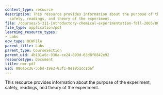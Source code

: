 ```yaml
---
content_type: resource
description: This resource provides information about the purpose of the experiment,
  safety, readings, and theory of the experiment.
file: /courses/5-311-introductory-chemical-experimentation-fall-2005/886a5c2655bd19e283f18e1951cc1b6f_nmr.pdf
file_type: application/pdf
learning_resource_types:
- Labs
ocw_type: OCWFile
parent_title: Labs
parent_type: CourseSection
parent_uid: 4b181a6c-030a-ce24-893d-63d8f0842e92
resourcetype: Document
title: nmr.pdf
uid: 886a5c26-55bd-19e2-83f1-8e1951cc1b6f
---
```

This resource provides information about the purpose of the experiment, safety, readings, and theory of the experiment.

